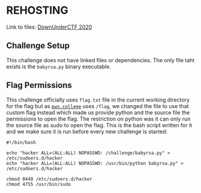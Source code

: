 # REHOSTING

Link to files: [DownUnderCTF 2020](https://github.com/DownUnderCTF/Challenges_2020_public/tree/master/crypto/babyrsa/challenge)

## Challenge Setup
This challenge does not have linked files or dependencies. The only file taht exists is the `babyrsa.py` binary executable.

## Flag Permissions
This challenge officially uses `flag.txt` file in the current working directory for the flag but as [`pwn.college`](https//:pwn.college.com) uses `/flag`, we changed the file to use that custom flag instead which made us provide python and the source file the permissions to open the flag. The restriction on python was it can only run the source file as sudo to open the flag. This is the bash script written for it and we make sure it is run before every new challenge is started:
```
#!/bin/bash

echo "hacker ALL=(ALL:ALL) NOPASSWD: /challenge/babyrsa.py" > /etc/sudoers.d/hacker
echo "hacker ALL=(ALL:ALL) NOPASSWD: /usr/bin/python babyrsa.py" > /etc/sudoers.d/hacker

chmod 0440 /etc/sudoers.d/hacker
chmod 4755 /usr/bin/sudo
```